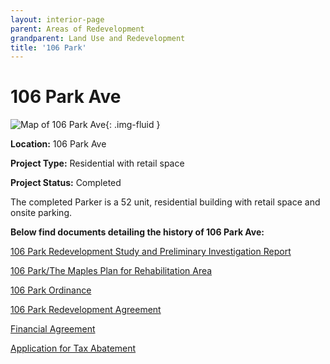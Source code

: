 ```yaml
---
layout: interior-page
parent: Areas of Redevelopment
grandparent: Land Use and Redevelopment
title: '106 Park'
---
```


# 106 Park Ave

![Map of 106 Park Ave](106-park-map.jpg){: .img-fluid }

**Location:** 106 Park Ave

**Project Type:** Residential with retail space

**Project Status:** Completed

The completed Parker is a 52 unit, residential building with retail space and onsite parking.


**Below find documents detailing the history of 106 Park Ave:**

[106 Park Redevelopment Study and Preliminary Investigation Report](https://storage.googleapis.com/static.rutherford-nj.com/community-development/106%20park/106%20Park%20Redevelopment%20Study%20and%20Preliminary%20Investigation%20Report.pdf)

[106 Park/The Maples Plan for Rehabilitation Area](https://storage.googleapis.com/static.rutherford-nj.com/community-development/106%20park/106%20Park_The%20Maples_2003%20Plan%20for%20Rehabilitation%20Area.pdf)

[106 Park Ordinance](https://storage.googleapis.com/static.rutherford-nj.com/community-development/106%20park/3445-18%20-%20Redevelopment%20-%20Maples.pdf)

[106 Park Redevelopment Agreement](https://storage.googleapis.com/static.rutherford-nj.com/community-development/106%20park/RDA%20106%20Park%20Ave.%20Rutherford.pdf)

[Financial Agreement](https://storage.googleapis.com/static.rutherford-nj.com/community-development/106%20park/Parker%20Financial%20Agreement.pdf)

[Application for Tax Abatement](https://storage.googleapis.com/static.rutherford-nj.com/community-development/106%20park/Parker_%20Long%20Term%20Tax%20Exemption.pdf)


